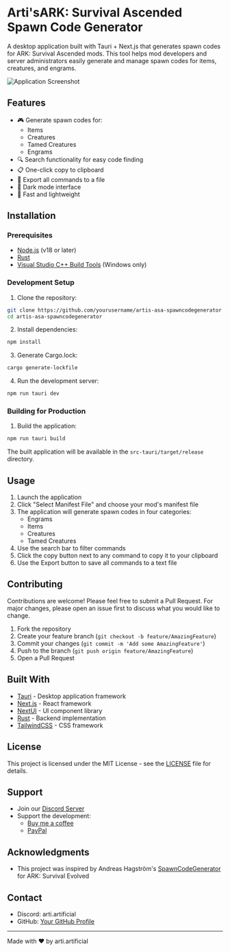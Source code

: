 # Arti'sARK: Survival Ascended Spawn Code Generator

A desktop application built with Tauri + Next.js that generates spawn codes for ARK: Survival Ascended mods. This tool helps mod developers and server administrators easily generate and manage spawn codes for items, creatures, and engrams.

![Application Screenshot](/screenshots/app-screenshot.png)

## Features

- 🎮 Generate spawn codes for:
  - Items
  - Creatures
  - Tamed Creatures
  - Engrams
- 🔍 Search functionality for easy code finding
- 📋 One-click copy to clipboard
- 💾 Export all commands to a file
- 🌙 Dark mode interface
- 🚀 Fast and lightweight

## Installation

### Prerequisites

- [Node.js](https://nodejs.org/) (v18 or later)
- [Rust](https://www.rust-lang.org/tools/install)
- [Visual Studio C++ Build Tools](https://visualstudio.microsoft.com/visual-cpp-build-tools/) (Windows only)

### Development Setup

1. Clone the repository:

```bash
git clone https://github.com/yourusername/artis-asa-spawncodegenerator.git
cd artis-asa-spawncodegenerator
```

2. Install dependencies:

```bash
npm install
```

3. Generate Cargo.lock:

```bash
cargo generate-lockfile
```

4. Run the development server:

```bash
npm run tauri dev
```

### Building for Production

1. Build the application:

```bash
npm run tauri build
```

The built application will be available in the `src-tauri/target/release` directory.

## Usage

1. Launch the application
2. Click "Select Manifest File" and choose your mod's manifest file
3. The application will generate spawn codes in four categories:
   - Engrams
   - Items
   - Creatures
   - Tamed Creatures
4. Use the search bar to filter commands
5. Click the copy button next to any command to copy it to your clipboard
6. Use the Export button to save all commands to a text file

## Contributing

Contributions are welcome! Please feel free to submit a Pull Request. For major changes, please open an issue first to discuss what you would like to change.

1. Fork the repository
2. Create your feature branch (`git checkout -b feature/AmazingFeature`)
3. Commit your changes (`git commit -m 'Add some AmazingFeature'`)
4. Push to the branch (`git push origin feature/AmazingFeature`)
5. Open a Pull Request

## Built With

- [Tauri](https://tauri.app/) - Desktop application framework
- [Next.js](https://nextjs.org/) - React framework
- [NextUI](https://nextui.org/) - UI component library
- [Rust](https://www.rust-lang.org/) - Backend implementation
- [TailwindCSS](https://tailwindcss.com/) - CSS framework

## License

This project is licensed under the MIT License - see the [LICENSE](LICENSE) file for details.

## Support

- Join our [Discord Server](https://discord.gg/sGgerkNSWQ)
- Support the development:
  - [Buy me a coffee](https://ko-fi.com/artiartificial)
  - [PayPal](https://paypal.me/jonlbmitchell)

## Acknowledgments

- This project was inspired by Andreas Hagström's [SpawnCodeGenerator](https://github.com/andreashagstrom/SpawnCodeGenerator) for ARK: Survival Evolved

## Contact

- Discord: arti.artificial
- GitHub: [Your GitHub Profile](https://github.com/yourusername)

---

Made with ❤️ by arti.artificial

